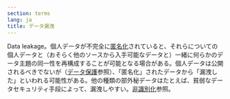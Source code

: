 ```yaml
---
section: terms
lang: ja
title: データ漏洩
---
```


Data leakage。個人データが不完全に[匿名化](../anonymisation/)されていると、それらについての個人データと（おそらく他のソースから入手可能なデータと）一緒に何らかのデータ主題の同一性を再構成することが可能となる場合がある。個人データは公開されるべきでないが（[データ保護](../data-protection-legislation/)参照）、「匿名化」されたデータから「漏洩した」といわれる可能性がある。他の種類の部外秘データはたとえば、貧弱なデータセキュリティ手段によって、漏洩しやすい。[非識別化](../de-identification/)参照。
